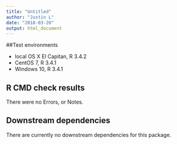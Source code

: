```yaml
---
title: "Untitled"
author: "Justin L"
date: "2018-03-20"
output: html_document
---
```



##Test environments
* local OS X El Capitan, R 3.4.2
* CentOS 7, R 3.4.1
* Windows 10, R 3.4.1


## R CMD check results
There were no Errors, or Notes.
    
## Downstream dependencies
There are currently no downstream dependencies for this package.
